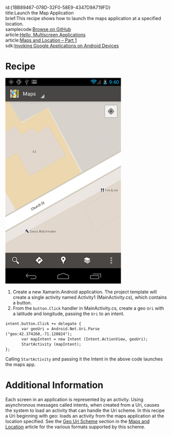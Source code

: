 id:{1BB89467-078D-32F0-58E9-4347D9A719FD}  
title:Launch the Map Application  
brief:This recipe shows how to launch the maps application at a specified location.  
samplecode:[Browse on GitHub](https://github.com/xamarin/recipes/tree/master/android/fundamentals/intent/launch_the_map_application)  
article:[Hello, Multiscreen Applications](/guides/android/getting_started/hello,_multi-screen_applications)  
article:[Maps and Location – Part 1](/guides/android/platform_features/maps_and_location/part_1_-_maps_application)  
sdk:[Invoking Google Applications on Android Devices](http://developer.android.com/guide/appendix/g-app-intents.html)  

<a name="Recipe" class="injected"></a>


# Recipe

 [ ![](Images/LaunchMap.png)](Images/LaunchMap.png)

1.  Create a new Xamarin.Android application. The project template will create a single activity named Activity1 (MainActivity.cs), which contains a button.
2.  From the `button.Click` handler in MainActivity.cs, create a geo `Uri` with a latitude and longitude, passing the `Uri` to an intent.


```
intent.button.Click += delegate {
       var geoUri = Android.Net.Uri.Parse ("geo:42.374260,-71.120824");
       var mapIntent = new Intent (Intent.ActionView, geoUri);
       StartActivity (mapIntent);
};
```

Calling `StartActivity` and passing it the Intent in the above code launches
the maps app.

 <a name="Additional_Information" class="injected"></a>


# Additional Information

Each screen in an application is represented by an activity. Using
asynchronous messages called intents, when created from a Uri, causes the system
to load an activity that can handle the Uri scheme. In this recipe a Uri
beginning with geo: loads an activity from the maps application at the location
specified. See the [Geo Uri Scheme](/guides/android/platform_features/maps_and_location/part_1_-_maps_application#Geo_Uri_Scheme) section in the [Maps and Location](/guides/android/platform_features/maps_and_location)
article for the various formats supported by this scheme.
